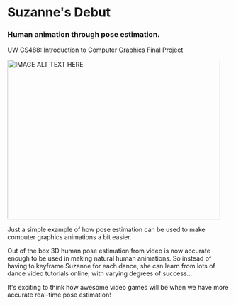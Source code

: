 # Suzanne's Debut

### Human animation through pose estimation.

UW CS488: Introduction to Computer Graphics Final Project

<!-- blank line -->

<a href="https://youtu.be/rW262EXv3b0
" target="_blank"><img src="https://img.youtube.com/vi/rW262EXv3b0/hqdefault.jpg" 
alt="IMAGE ALT TEXT HERE" width="480" height="360" border="0" /></a>

<!-- blank line -->

Just a simple example of how pose estimation can be used to make computer graphics animations a bit easier.

Out of the box 3D human pose estimation from video is now accurate enough to be used in making natural human animations. So instead of having to keyframe Suzanne for each dance, she can learn from lots of dance video tutorials online, with varying degrees of success...

It's exciting to think how awesome video games will be when we have more accurate real-time pose estimation!